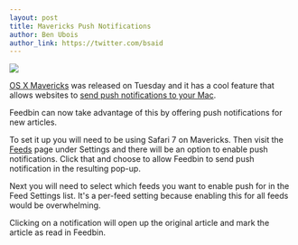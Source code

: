 ```yaml
---
layout: post
title: Mavericks Push Notifications
author: Ben Ubois
author_link: https://twitter.com/bsaid
---
```


<img src="{{ 'images/2013-10-24/push.gif' | asset_path }}" style="max-width: 1080px;" />

[OS X Mavericks](http://www.apple.com/osx/) was released on Tuesday and it has a cool feature that allows websites to [send push notifications to your Mac](https://developer.apple.com/notifications/safari-push-notifications/).

Feedbin can now take advantage of this by offering push notifications for new articles.

To set it up you will need to be using Safari 7 on Mavericks. Then visit the [Feeds](https://feedbin.com/settings/feeds) page under Settings and there will be an option to enable push notifications. Click that and choose to allow Feedbin to send push notification in the resulting pop-up.

Next you will need to select which feeds you want to enable push for in the Feed Settings list. It's a per-feed setting because enabling this for all feeds would be overwhelming.

Clicking on a notification will open up the original article and mark the article as read in Feedbin.